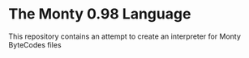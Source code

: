 # The Monty 0.98 Language

This repository contains an attempt to create an interpreter for Monty ByteCodes files
